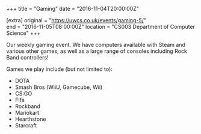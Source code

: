 +++
title = "Gaming"
date = "2016-11-04T20:00:00Z"

[extra]
original = "https://uwcs.co.uk/events/gaming-5/"    
end = "2016-11-05T08:00:00Z"
location = "CS003 Department of Computer Science"
+++

Our weekly gaming event. We have computers available with Steam and various other games, as well as a large range of consoles including Rock Band controllers\!

Games we play include (but not limited to):

  - DOTA
  - Smash Bros (WiiU, Gamecube, Wii)
  - CS:GO
  - Fifa
  - Rockband
  - Mariokart
  - Hearthstone
  - Starcraft

